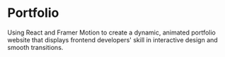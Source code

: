 # Portfolio 
 Using React and Framer Motion to create a dynamic, animated portfolio website that displays frontend developers' skill in interactive design and smooth transitions.


